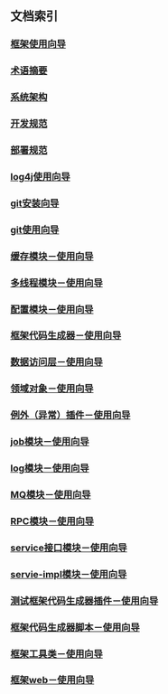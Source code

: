 ## 文档索引
### [框架使用向导](doc/user_guide.MD)
### [术语摘要](doc/term-summary.md)
### [系统架构](doc/design/README.MD)
### [开发规范](doc/规范相关文档/README.md)
### [部署规范](doc/规范相关文档/deploy.md)
### [log4j使用向导](doc/规范相关文档/log4e/README.md)
### [git安装向导](doc/规范相关文档/gitlab-install.md)
### [git使用向导](doc/规范相关文档/git_user_manual.md)
### [缓存模块－使用向导](tower-cache/README.MD)
### [多线程模块－使用向导](tower-concurrent/README.MD)
### [配置模块－使用向导](tower-config/README.MD)
### [框架代码生成器－使用向导](tower-config-maven-plugin/README.MD)
### [数据访问层－使用向导](tower-dao/README.MD)
### [领域对象－使用向导](tower-domain/README.MD)
### [例外（异常）插件－使用向导](tower-exception-gen-maven-plugin/README.MD)
### [job模块－使用向导](tower-job/README.MD)
### [log模块－使用向导](tower-log/README.MD)
### [MQ模块－使用向导](tower-mq/README.MD)
### [RPC模块－使用向导](tower-rpc/README.MD)
### [service接口模块－使用向导](tower-service/README.MD)
### [servie-impl模块－使用向导](tower-service-impl/README.MD)
### [测试框架代码生成器插件－使用向导](tower-test-maven-plgin/README.MD)
### [框架代码生成器脚本－使用向导](tower-tools/README.MD)
### [框架工具类－使用向导](tower-util/README.MD)
### [框架web－使用向导](tower-util/README.MD)